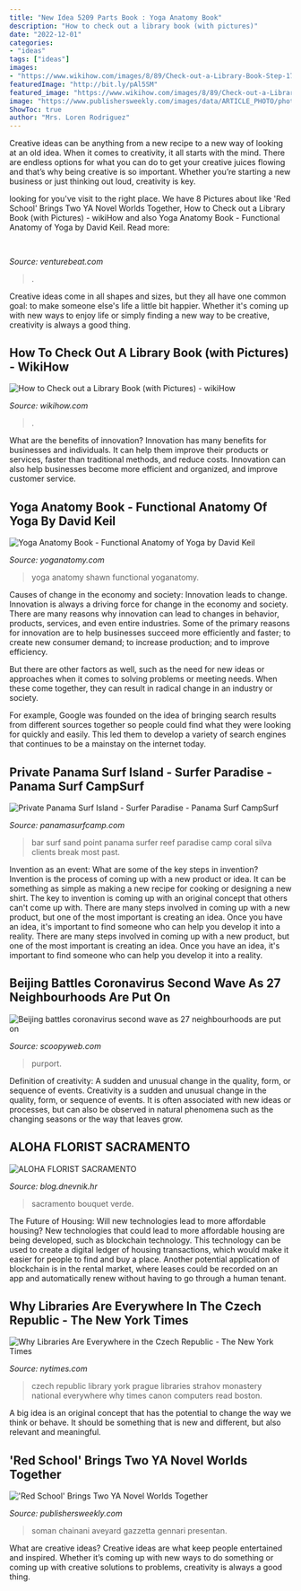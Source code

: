 ```yaml
---
title: "New Idea 5209 Parts Book : Yoga Anatomy Book"
description: "How to check out a library book (with pictures)"
date: "2022-12-01"
categories:
- "ideas"
tags: ["ideas"]
images:
- "https://www.wikihow.com/images/8/89/Check-out-a-Library-Book-Step-17.jpg"
featuredImage: "http://bit.ly/pAl5SM"
featured_image: "https://www.wikihow.com/images/8/89/Check-out-a-Library-Book-Step-17.jpg"
image: "https://www.publishersweekly.com/images/data/ARTICLE_PHOTO/photo/000/075/75742-1.JPG"
ShowToc: true
author: "Mrs. Loren Rodriguez"
---
```



Creative ideas can be anything from a new recipe to a new way of looking at an old idea. When it comes to creativity, it all starts with the mind. There are endless options for what you can do to get your creative juices flowing and that’s why being creative is so important. Whether you’re starting a new business or just thinking out loud, creativity is key.

	

		
looking for  you've visit to the right place. We have 8 Pictures about  like &#039;Red School&#039; Brings Two YA Novel Worlds Together, How to Check out a Library Book (with Pictures) - wikiHow and also Yoga Anatomy Book - Functional Anatomy of Yoga by David Keil. Read more:
		
    
## 

<img loading=lazy src="https://venturebeat.com/wp-content/uploads/2019/10/IMG_2307D-e1572529138577.jpeg" onerror="this.onerror=null;this.src='https://tse3.mm.bing.net/th?id=OIP.JH5oeQG4IfebxWuL_cwUiQHaFj&amp;pid=15.1';" alt="">

_Source: venturebeat.com_

>. 

	

Creative ideas come in all shapes and sizes, but they all have one common goal: to make someone else's life a little bit happier. Whether it's coming up with new ways to enjoy life or simply finding a new way to be creative, creativity is always a good thing.

    
## How To Check Out A Library Book (with Pictures) - WikiHow

<img loading=lazy src="https://www.wikihow.com/images/8/89/Check-out-a-Library-Book-Step-17.jpg" onerror="this.onerror=null;this.src='https://tse3.mm.bing.net/th?id=OIP.WC2hJ40w_INGHy2gwVgT-gHaFj&amp;pid=15.1';" alt="How to Check out a Library Book (with Pictures) - wikiHow">

_Source: wikihow.com_

>. 

	

What are the benefits of innovation?
Innovation has many benefits for businesses and individuals. It can help them improve their products or services, faster than traditional methods, and reduce costs. Innovation can also help businesses become more efficient and organized, and improve customer service.

    
## Yoga Anatomy Book - Functional Anatomy Of Yoga By David Keil

<img loading=lazy src="https://www.yoganatomy.com/wp-content/uploads/2015/09/prasarita.png" onerror="this.onerror=null;this.src='https://tse3.mm.bing.net/th?id=OIP.slU4qxs6xLdY76TOu_wJ3gHaHO&amp;pid=15.1';" alt="Yoga Anatomy Book - Functional Anatomy of Yoga by David Keil">

_Source: yoganatomy.com_

>yoga anatomy shawn functional yoganatomy. 

	

Causes of change in the economy and society: Innovation leads to change.
Innovation is always a driving force for change in the economy and society. There are many reasons why innovation can lead to changes in behavior, products, services, and even entire industries. 
Some of the primary reasons for innovation are to help businesses succeed more efficiently and faster; to create new consumer demand; to increase production; and to improve efficiency. 

But there are other factors as well, such as the need for new ideas or approaches when it comes to solving problems or meeting needs. When these come together, they can result in radical change in an industry or society.

For example, Google was founded on the idea of bringing search results from different sources together so people could find what they were looking for quickly and easily. This led them to develop a variety of search engines that continues to be a mainstay on the internet today.

    
## Private Panama Surf Island - Surfer Paradise - Panama Surf CampSurf

<img loading=lazy src="http://static.flickr.com/96/253633243_78bfedc8f4.jpg" onerror="this.onerror=null;this.src='https://tse2.mm.bing.net/th?id=OIP.ak8liEjfqhL1ss8iP8taswHaFa&amp;pid=15.1';" alt="Private Panama Surf Island - Surfer Paradise - Panama Surf CampSurf">

_Source: panamasurfcamp.com_

>bar surf sand point panama surfer reef paradise camp coral silva clients break most past. 

	

Invention as an event: What are some of the key steps in invention?
Invention is the process of coming up with a new product or idea. It can be something as simple as making a new recipe for cooking or designing a new shirt. The key to invention is coming up with an original concept that others can't come up with. There are many steps involved in coming up with a new product, but one of the most important is creating an idea. Once you have an idea, it's important to find someone who can help you develop it into a reality. There are many steps involved in coming up with a new product, but one of the most important is creating an idea. Once you have an idea, it's important to find someone who can help you develop it into a reality.

    
## Beijing Battles Coronavirus Second Wave As 27 Neighbourhoods Are Put On

<img loading=lazy src="https://i.dailymail.co.uk/1s/2020/06/16/15/29674966-8425311-image-m-64_1592319308628.jpg" onerror="this.onerror=null;this.src='https://tse1.mm.bing.net/th?id=OIP.aquZDcb44spn_TFRp4IquAAAAA&amp;pid=15.1';" alt="Beijing battles coronavirus second wave as 27 neighbourhoods are put on">

_Source: scoopyweb.com_

>purport. 

	

Definition of creativity: A sudden and unusual change in the quality, form, or sequence of events.
Creativity is a sudden and unusual change in the quality, form, or sequence of events. It is often associated with new ideas or processes, but can also be observed in natural phenomena such as the changing seasons or the way that leaves grow.

    
## ALOHA FLORIST SACRAMENTO

<img loading=lazy src="http://bit.ly/pAl5SM" onerror="this.onerror=null;this.src='https://tse2.mm.bing.net/th?id=OIP.lycazRfQW6FxEP2T95zNpQHaE8&amp;pid=15.1';" alt="ALOHA FLORIST SACRAMENTO">

_Source: blog.dnevnik.hr_

>sacramento bouquet verde. 

	

The Future of Housing: Will new technologies lead to more affordable housing?
New technologies that could lead to more affordable housing are being developed, such as blockchain technology. This technology can be used to create a digital ledger of housing transactions, which would make it easier for people to find and buy a place. Another potential application of blockchain is in the rental market, where leases could be recorded on an app and automatically renew without having to go through a human tenant.

    
## Why Libraries Are Everywhere In The Czech Republic - The New York Times

<img loading=lazy src="https://static01.nyt.com/images/2016/07/19/world/wit-czech/wit-czech-facebookJumbo.jpg" onerror="this.onerror=null;this.src='https://tse4.mm.bing.net/th?id=OIP.c9fpAxTMxJl2qZIzJBCGtQHaD4&amp;pid=15.1';" alt="Why Libraries Are Everywhere in the Czech Republic - The New York Times">

_Source: nytimes.com_

>czech republic library york prague libraries strahov monastery national everywhere why times canon computers read boston. 

	

A big idea is an original concept that has the potential to change the way we think or behave. It should be something that is new and different, but also relevant and meaningful.

    
## &#039;Red School&#039; Brings Two YA Novel Worlds Together

<img loading=lazy src="https://www.publishersweekly.com/images/data/ARTICLE_PHOTO/photo/000/075/75742-1.JPG" onerror="this.onerror=null;this.src='https://tse3.mm.bing.net/th?id=OIP.A6mQLd337E3TsoAkpg_oaQHaLI&amp;pid=15.1';" alt="&#039;Red School&#039; Brings Two YA Novel Worlds Together">

_Source: publishersweekly.com_

>soman chainani aveyard gazzetta gennari presentan. 

	

What are creative ideas?
Creative ideas are what keep people entertained and inspired. Whether it’s coming up with new ways to do something or coming up with creative solutions to problems, creativity is always a good thing.

